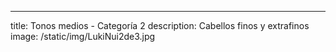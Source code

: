 ---
title: Tonos medios - Categoría 2
description: Cabellos finos y extrafinos
image: /static/img/LukiNui2de3.jpg